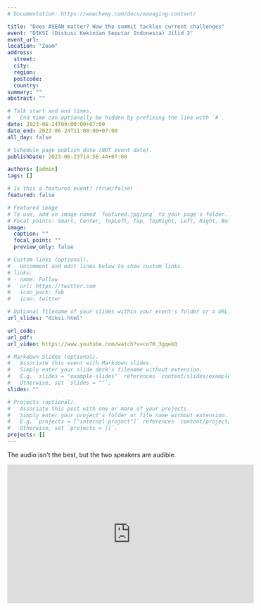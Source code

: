 ```yaml
---
# Documentation: https://wowchemy.com/docs/managing-content/

title: "Does ASEAN matter? How the summit tackles current challenges"
event: "DIKSI (Diskusi Kekinian Seputar Indonesia) Jilid 2"
event_url:
location: "Zoom"
address:
  street:
  city:
  region:
  postcode:
  country:
summary: ""
abstract: ""

# Talk start and end times.
#   End time can optionally be hidden by prefixing the line with `#`.
date: 2023-06-24T09:00:00+07:00
date_end: 2023-06-24T11:00:00+07:00
all_day: false

# Schedule page publish date (NOT event date).
publishDate: 2023-06-23T14:56:44+07:00

authors: [admin]
tags: []

# Is this a featured event? (true/false)
featured: false

# Featured image
# To use, add an image named `featured.jpg/png` to your page's folder. 
# Focal points: Smart, Center, TopLeft, Top, TopRight, Left, Right, BottomLeft, Bottom, BottomRight.
image:
  caption: ""
  focal_point: ""
  preview_only: false

# Custom links (optional).
#   Uncomment and edit lines below to show custom links.
# links:
# - name: Follow
#   url: https://twitter.com
#   icon_pack: fab
#   icon: twitter

# Optional filename of your slides within your event's folder or a URL.
url_slides: "diksi.html"

url_code:
url_pdf:
url_video: https://www.youtube.com/watch?v=co70_3gqekQ

# Markdown Slides (optional).
#   Associate this event with Markdown slides.
#   Simply enter your slide deck's filename without extension.
#   E.g. `slides = "example-slides"` references `content/slides/example-slides.md`.
#   Otherwise, set `slides = ""`.
slides: ""

# Projects (optional).
#   Associate this post with one or more of your projects.
#   Simply enter your project's folder or file name without extension.
#   E.g. `projects = ["internal-project"]` references `content/project/deep-learning/index.md`.
#   Otherwise, set `projects = []`.
projects: []
---
```


The audio isn't the best, but the two speakers are audible.

<iframe width="560" height="315" src="https://www.youtube.com/embed/co70_3gqekQ" title="YouTube video player" frameborder="0" allow="accelerometer; autoplay; clipboard-write; encrypted-media; gyroscope; picture-in-picture; web-share" allowfullscreen></iframe>